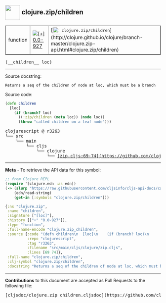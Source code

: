 ## <img width="48px" valign="middle" src="http://i.imgur.com/Hi20huC.png"> clojure.zip/children

 <table border="1">
<tr>

<td>function</td>
<td><a href="https://github.com/cljsinfo/cljs-api-docs/tree/0.0-927"><img valign="middle" alt="[+] 0.0-927" src="https://img.shields.io/badge/+-0.0--927-lightgrey.svg"></a> </td>
<td>
[<img height="24px" valign="middle" src="http://i.imgur.com/1GjPKvB.png"> <samp>clojure.zip/children</samp>](http://clojure.github.io/clojure/branch-master/clojure.zip-api.html#clojure.zip/children)
</td>
</tr>
</table>

 <samp>
(__children__ loc)<br>
</samp>

---




Source docstring:

```
Returns a seq of the children of node at loc, which must be a branch
```

Source code:

```clj
(defn children
  [loc]
    (if (branch? loc)
      ((:zip/children (meta loc)) (node loc))
      (throw "called children on a leaf node")))
```

 <pre>
clojurescript @ r3263
└── src
    └── main
        └── cljs
            └── clojure
                └── <ins>[zip.cljs:69-74](https://github.com/clojure/clojurescript/blob/r3263/src/main/cljs/clojure/zip.cljs#L69-L74)</ins>
</pre>


---

__Meta__ - To retrieve the API data for this symbol:

```clj
;; from Clojure REPL
(require '[clojure.edn :as edn])
(-> (slurp "https://raw.githubusercontent.com/cljsinfo/cljs-api-docs/catalog/cljs-api.edn")
    (edn/read-string)
    (get-in [:symbols "clojure.zip/children"]))
```

```clj
{:ns "clojure.zip",
 :name "children",
 :signature ["[loc]"],
 :history [["+" "0.0-927"]],
 :type "function",
 :full-name-encode "clojure.zip_children",
 :source {:code "(defn children\n  [loc]\n    (if (branch? loc)\n      ((:zip/children (meta loc)) (node loc))\n      (throw \"called children on a leaf node\")))",
          :repo "clojurescript",
          :tag "r3263",
          :filename "src/main/cljs/clojure/zip.cljs",
          :lines [69 74]},
 :full-name "clojure.zip/children",
 :clj-symbol "clojure.zip/children",
 :docstring "Returns a seq of the children of node at loc, which must be a branch"}

```

---

__Contributions__ to this document are accepted as Pull Requests to the following file:

 <pre>
[cljsdoc/clojure.zip_children.cljsdoc](https://github.com/cljsinfo/cljs-api-docs/blob/master/cljsdoc/clojure.zip_children.cljsdoc)
</pre>

